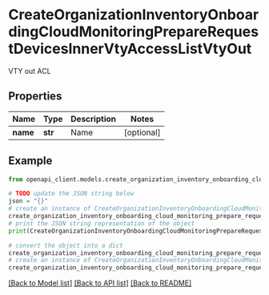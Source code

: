 # CreateOrganizationInventoryOnboardingCloudMonitoringPrepareRequestDevicesInnerVtyAccessListVtyOut

VTY out ACL

## Properties

Name | Type | Description | Notes
------------ | ------------- | ------------- | -------------
**name** | **str** | Name | [optional] 

## Example

```python
from openapi_client.models.create_organization_inventory_onboarding_cloud_monitoring_prepare_request_devices_inner_vty_access_list_vty_out import CreateOrganizationInventoryOnboardingCloudMonitoringPrepareRequestDevicesInnerVtyAccessListVtyOut

# TODO update the JSON string below
json = "{}"
# create an instance of CreateOrganizationInventoryOnboardingCloudMonitoringPrepareRequestDevicesInnerVtyAccessListVtyOut from a JSON string
create_organization_inventory_onboarding_cloud_monitoring_prepare_request_devices_inner_vty_access_list_vty_out_instance = CreateOrganizationInventoryOnboardingCloudMonitoringPrepareRequestDevicesInnerVtyAccessListVtyOut.from_json(json)
# print the JSON string representation of the object
print(CreateOrganizationInventoryOnboardingCloudMonitoringPrepareRequestDevicesInnerVtyAccessListVtyOut.to_json())

# convert the object into a dict
create_organization_inventory_onboarding_cloud_monitoring_prepare_request_devices_inner_vty_access_list_vty_out_dict = create_organization_inventory_onboarding_cloud_monitoring_prepare_request_devices_inner_vty_access_list_vty_out_instance.to_dict()
# create an instance of CreateOrganizationInventoryOnboardingCloudMonitoringPrepareRequestDevicesInnerVtyAccessListVtyOut from a dict
create_organization_inventory_onboarding_cloud_monitoring_prepare_request_devices_inner_vty_access_list_vty_out_from_dict = CreateOrganizationInventoryOnboardingCloudMonitoringPrepareRequestDevicesInnerVtyAccessListVtyOut.from_dict(create_organization_inventory_onboarding_cloud_monitoring_prepare_request_devices_inner_vty_access_list_vty_out_dict)
```
[[Back to Model list]](../README.md#documentation-for-models) [[Back to API list]](../README.md#documentation-for-api-endpoints) [[Back to README]](../README.md)


